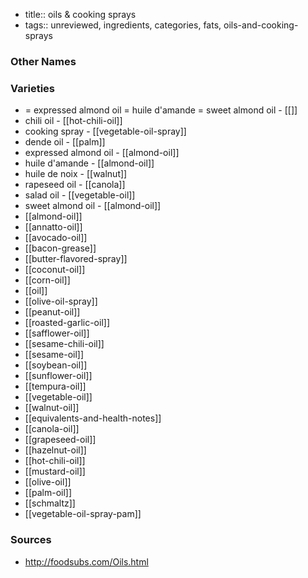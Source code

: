 - title:: oils & cooking sprays
- tags:: unreviewed, ingredients, categories, fats, oils-and-cooking-sprays


### Other Names


### Varieties

* = expressed almond oil = huile d'amande = sweet almond oil - [[]]
* chili oil - [[hot-chili-oil]]
* cooking spray - [[vegetable-oil-spray]]
* dende oil - [[palm]]
* expressed almond oil - [[almond-oil]]
* huile d'amande - [[almond-oil]]
* huile de noix - [[walnut]]
* rapeseed oil - [[canola]]
* salad oil - [[vegetable-oil]]
* sweet almond oil - [[almond-oil]]
* [[almond-oil]]
* [[annatto-oil]]
* [[avocado-oil]]
* [[bacon-grease]]
* [[butter-flavored-spray]]
* [[coconut-oil]]
* [[corn-oil]]
* [[oil]]
* [[olive-oil-spray]]
* [[peanut-oil]]
* [[roasted-garlic-oil]]
* [[safflower-oil]]
* [[sesame-chili-oil]]
* [[sesame-oil]]
* [[soybean-oil]]
* [[sunflower-oil]]
* [[tempura-oil]]
* [[vegetable-oil]]
* [[walnut-oil]]
* [[equivalents-and-health-notes]]
* [[canola-oil]]
* [[grapeseed-oil]]
* [[hazelnut-oil]]
* [[hot-chili-oil]]
* [[mustard-oil]]
* [[olive-oil]]
* [[palm-oil]]
* [[schmaltz]]
* [[vegetable-oil-spray-pam]]

### Sources
* http://foodsubs.com/Oils.html
